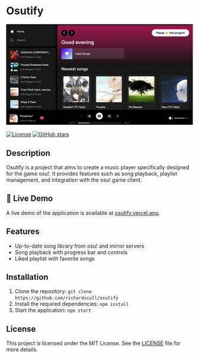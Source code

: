 # Osutify

![Preview](preview.png)

[![License](https://img.shields.io/badge/license-MIT-blue.svg)](https://opensource.org/licenses/MIT)
[![GitHub stars](https://img.shields.io/github/stars/richardscull/osutify.svg?style=social&label=Star)](https://github.com/richardscull/osutify)

## Description

Osutify is a project that aims to create a music player specifically designed for the game osu!. It provides features such as song playback, playlist management, and integration with the osu! game client.

## 🌻 Live Demo

A live demo of the application is available at [osutify.vercel.app](https://osutify.vercel.app/).

## Features

- Up-to-date song library from osu! and mirror servers
- Song playback with progress bar and controls
- Liked playlist with favorite songs

## Installation

1. Clone the repository: `git clone https://github.com/richardscull/osutify`
2. Install the required dependencies: `npm install`
3. Start the application: `npm start`

## License

This project is licensed under the MIT License. See the [LICENSE](LICENSE) file for more details.